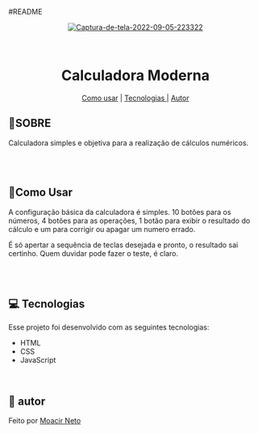 #README
<br>



<p align="center"><a href="https://imgbb.com/"><img src="https://i.ibb.co/8bWyb2s/Captura-de-tela-2022-09-05-223322.png" alt="Captura-de-tela-2022-09-05-223322" border="0"></a> </p>
<br>



<h1 align="center">Calculadora Moderna </h1>

<p align="center">
<a href="#usar">Como usar</a>  | 
<a href="#tecnologia">Tecnologias </a>  | 
<a href="#autor">Autor </a>
</p>





<h2 id="#sobre"><g-emoji class="g-emoji" alias="page_facing_up" fallback-src="https://github.githubassets.com/images/icons/emoji/unicode/1f4c4.png">📄</g-emoji>SOBRE </h2>


<p>Calculadora simples e objetiva para a realização de cálculos numéricos. </p>
<br>
<br>



<h2 id="usar"><g-emoji class="g-emoji" alias="rocket" fallback-src="https://github.githubassets.com/images/icons/emoji/unicode/1f680.png">🚀Como Usar</g-emoji> </h2></a> 
<p>
A configuração básica da calculadora é simples. 10 botões para os números, 4 botões para as operações, 1 botão para exibir o resultado do cálculo e um para corrigir ou apagar um numero errado.</p> <p> É só apertar a sequência de teclas desejada e pronto, o resultado sai certinho. Quem duvidar pode fazer o teste, é claro. </p>

<br>
<br>


<h2 id="tecnologia"><g-emoji class="g-emoji" alias="computer" fallback-src="https://github.githubassets.com/images/icons/emoji/unicode/1f4bb.png">💻</g-emoji>
Tecnologias </h2>




<p>Esse projeto foi desenvolvido com as seguintes tecnologias:

<ul dir="auto">
<li>HTML</li>
<li>CSS</li>
<li>JavaScript</li>
</ul></p>

<br>
<h2 id="autor"><g-emoji class="g-emoji" alias="bookmark" fallback-src="https://github.githubassets.com/images/icons/emoji/unicode/1f516.png">🔖</g-emoji>
autor </h2> 
<p> Feito por <a href="">Moacir Neto</a> </p>


<!-- <h4 align="center">
<g-emoji class="g-emoji" alias="hammer_and_wrench" fallback-src="https://github.githubassets.com/images/icons/emoji/unicode/1f6e0.png">🛠</g-emoji> Projeto README em construção ...  -->

</h4>
